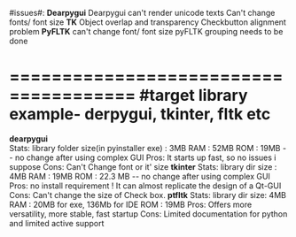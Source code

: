 
#issues#:
**Dearpygui**
		Dearpygui can't render unicode texts
		Can't change fonts/ font size
**TK**
		Object overlap and transparency 
		Checkbutton alignment problem
**PyFLTK**
		can't change font/ font size
		pyFLTK grouping needs to be done



======================================
#target library example- derpygui, tkinter, fltk  etc
======================================
**dearpygui**  
    Stats:
        library folder size(in pyinstaller exe) : 3MB 
        RAM : 52MB
        ROM : 19MB -- no change after using complex GUI
    Pros:
        It starts up fast, so no issues i suppose
    Cons:
        Can't Change font or it' size
**tkinter**
    Stats:
        library dir size : 4MB 
        RAM : 19MB
        ROM : 22.3 MB -- no change after using complex GUI  
    Pros:
        no install requirement !
        It can almost replicate the design of a Qt-GUI
    Cons:
        Can't change the size of Check box.
**ptfltk**
    Stats:
        library dir size: 4MB 
        RAM : 20MB for exe, 136Mb for IDE
        ROM : 19MB 
    Pros:
        Offers more versatility, more stable, fast startup
    Cons:
        Limited documentation for python and limited active support        
    






